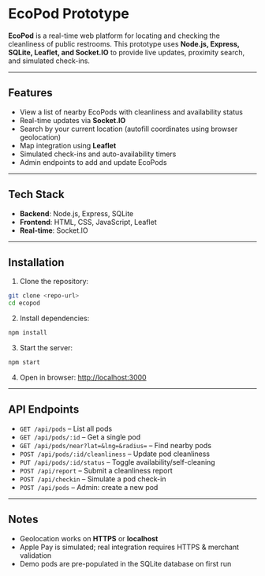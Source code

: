 # EcoPod Prototype

**EcoPod** is a real-time web platform for locating and checking the cleanliness of public restrooms. This prototype uses **Node.js, Express, SQLite, Leaflet, and Socket.IO** to provide live updates, proximity search, and simulated check-ins.

---

## Features

* View a list of nearby EcoPods with cleanliness and availability status
* Real-time updates via **Socket.IO**
* Search by your current location (autofill coordinates using browser geolocation)
* Map integration using **Leaflet**
* Simulated check-ins and auto-availability timers
* Admin endpoints to add and update EcoPods

---

## Tech Stack

* **Backend**: Node.js, Express, SQLite
* **Frontend**: HTML, CSS, JavaScript, Leaflet
* **Real-time**: Socket.IO

---

## Installation

1. Clone the repository:

```bash
git clone <repo-url>
cd ecopod
```

2. Install dependencies:

```bash
npm install
```

3. Start the server:

```bash
npm start
```

4. Open in browser: [http://localhost:3000](http://localhost:3000)

---

## API Endpoints

* `GET /api/pods` – List all pods
* `GET /api/pods/:id` – Get a single pod
* `GET /api/pods/near?lat=&lng=&radius=` – Find nearby pods
* `POST /api/pods/:id/cleanliness` – Update pod cleanliness
* `PUT /api/pods/:id/status` – Toggle availability/self-cleaning
* `POST /api/report` – Submit a cleanliness report
* `POST /api/checkin` – Simulate a pod check-in
* `POST /api/pods` – Admin: create a new pod

---

## Notes

* Geolocation works on **HTTPS** or **localhost**
* Apple Pay is simulated; real integration requires HTTPS & merchant validation
* Demo pods are pre-populated in the SQLite database on first run
